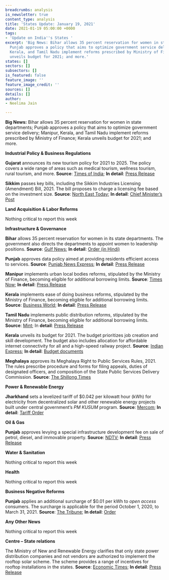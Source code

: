 ```yaml
---
breadcrumbs: analysis
is_newsletter: true
content_type: analysis
title: 'States Update: January 19, 2021'
date: 2021-01-19 05:00:00 +0000
tags:
- 'Update on India''s States '
excerpt: 'Big News: Bihar allows 35 percent reservation for women in state departments;
  Punjab approves a policy that aims to optimize government service delivery; Manipur,
  Kerala, and Tamil Nadu implement reforms prescribed by Ministry of Finance; Kerala
  unveils budget for 2021; and more.'
states: []
sectors: []
subsectors: []
is_featured: false
feature_image: ''
feature_image_credit: ''
sources: []
details: []
author:
- Neelima Jain

---
```

**Big News:** Bihar allows 35 percent reservation for women in state departments; Punjab approves a policy that aims to optimize government service delivery; Manipur, Kerala, and Tamil Nadu implement reforms prescribed by Ministry of Finance; Kerala unveils budget for 2021; and more.

**Industrial Policy & Business Regulations**

**Gujarat** announces its new tourism policy for 2021 to 2025. The policy covers a wide range of areas such as medical tourism, wellness tourism, rural tourism, and more. **Source**: [Times of India](https://timesofindia.indiatimes.com/city/ahmedabad/new-tourism-policy-2021-25-announced-in-gujarat/articleshowprint/80233076.cms); **In detail**: [Press Release](https://cmogujarat.gov.in/en/chief-minister-announces-new-tourism-policy-2021-25/)

**Sikkim** passes key bills, including the Sikkim Industries Licensing (Amendment) Bill, 2021. The bill proposes to charge a licensing fee based on the investment size. **Source**: [North East Today](https://www.thenortheasttoday.com/current-affairs/states/sikkim/fourth-assembly-session-held-in-sikkim-key-bills-passed); **In detail**: [Chief Minister’s Post](https://www.facebook.com/cmpsgolay/posts/1591024897764690)

**Land Acquisition & Labor Reforms**

Nothing critical to report this week

**Infrastructure & Governance**

**Bihar** allows 35 percent reservation for women in its state departments. The government also directs the departments to appoint women to leadership positions. **Source**: [Gulf News](https://gulfnews.com/world/asia/india/bihar-government-reserves-35-of-posts-for-women-1.76528058); **In detail**: [Order (in Hindi)](https://state.bihar.gov.in/gad/cache/4/19-Jan-21/SHOW_DOCS/700.pdf)

**Punjab** approves data policy aimed at providing residents efficient access to services. **Source**: [Punjab News Express](https://www.punjabnewsexpress.com/punjab/news/punjab-okays-punjab-state-data-policy-aimed-at-optimal-use-of-data-for-governance-127882); **In detail**: [Press Release](http://diprpunjab.gov.in/?q=content/cabinet-okays-punjab-state-data-policy-aimed-optimal-use-data-governance)

**Manipur** implements urban local bodies reforms, stipulated by the Ministry of Finance, becoming eligible for additional borrowing limits. **Source**: [Times Now](https://www.timesnownews.com/business-economy/industry/article/manipur-becomes-4th-state-to-complete-ulb-reforms-additional-borrowing-permission-of-rs-75-crore-issued/706134); **In detail**: [Press Release](https://pib.gov.in/PressReleaseIframePage.aspx?PRID=1687861)

**Kerala** implements ease of doing business reforms, stipulated by the Ministry of Finance, becoming eligible for additional borrowing limits. **Source**: [Business World](http://www.businessworld.in/article/Kerala-becomes-8th-State-to-complete-ease-of-doing-business-reforms/13-01-2021-365190/); **In detail**: [Press Release](https://pib.gov.in/Pressreleaseshare.aspx?PRID=1688204)

**Tamil Nadu** implements public distribution reforms, stipulated by the Ministry of Finance, becoming eligible for additional borrowing limits. **Source**: [Mint](https://www.livemint.com/news/india/tamil-nadu-becomes-11th-state-to-complete-one-nation-one-ration-card-reform-11610712691749.html); In **detail**: [Press Release](https://pib.gov.in/PressReleasePage.aspx?PRID=1688786)

**Kerala** unveils its budget for 2021. The budget prioritizes job creation and skill development. The budget also includes allocation for affordable internet connectivity for all and a high-speed railway project. **Source**: [Indian Express](https://indianexpress.com/article/india/kerala-budget-2021-live-updates-thomas-isaac-ldf-government-pinarayi-vijayan/); **In detail**: [Budget documents](http://www.finance.kerala.gov.in/bdgtDcs.jsp?dVw)

**Meghalaya** approves its Meghalaya Right to Public Services Rules, 2021. The rules prescribe procedure and forms for filing appeals, duties of designated officers, and composition of the State Public Services Delivery Commission. **Source**: [The Shillong Times](https://theshillongtimes.com/2021/01/15/cabinet-clears-right-to-public-services-rules/)

**Power & Renewable Energy**

**Jharkhand** sets a levelized tariff of $0.042 per kilowatt hour (kWh) for electricity from decentralized solar and other renewable energy projects built under central government’s _PM KUSUM_ program. **Source**: [Mercom](https://mercomindia.com/jharkhand-sets-levelized-tariff/); **In detail**: [Tariff Order](http://jserc.org/pdf/tariff_order/2020_03_kusum.pdf)

**Oil & Gas**

**Punjab** approves levying a special infrastructure development fee on sale of petrol, diesel, and immovable property. **Source**: [NDTV](https://www.ndtv.com/india-news/punjab-imposes-special-infrastructure-development-fee-on-fuel-immovable-property-2351023); **In detail**: [Press Release](http://diprpunjab.gov.in/?q=content/cabinet-approves-levy-special-id-fee-petrol-diesel-rs025-litre-and-rs025-hundred-rupees)

**Water & Sanitation**

Nothing critical to report this week

**Health**

Nothing critical to report this week

**Business Negative Reforms**

**Punjab** applies an additional surcharge of $0.01 per kWh to _open access_ consumers. The surcharge is applicable for the period October 1, 2020, to March 31, 2021. **Source**: [The Tribune](https://www.tribuneindia.com/news/punjab/levy-on-open-access-power-consumers-up-199061); **In detail**: [Order](https://docs.pspcl.in/docs/cecommercial2120210108133148784.pdf)

**Any Other News**

Nothing critical to report this week

**Centre – State relations**

The Ministry of New and Renewable Energy clarifies that only state power distribution companies and not vendors are authorized to implement the rooftop solar scheme. The scheme provides a range of incentives for rooftop installations in the states. **Source**: [Economic Times](https://energy.economictimes.indiatimes.com/news/renewable/only-state-discoms-authorised-to-implement-rooftop-solar-scheme-mnre/80288116); **In detail**: [Press Release](https://pib.gov.in/PressReleasePage.aspx?PRID=1688826)
